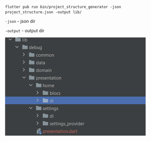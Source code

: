 

`
flutter pub run bin/project_structure_generator -json project_structure.json -output lib/
`

`-json` - json dir


`-output` - output dir

![Alt Text](./screenshots/img.png)
